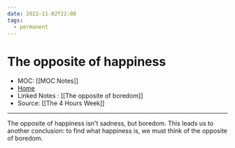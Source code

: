 ```yaml
---
date: 2022-11-02T22:00
tags:
  - permanent
---
```

# The opposite of happiness
- MOC: [[MOC Notes]]
- [Home](https://misudashi.ga/)
- Linked Notes : [[The opposite of boredom]]
- Source: [[The 4 Hours Week]]
----------
The opposite of happiness isn't sadness, but boredom. This leads us to another conclusion: to find what happiness is, we must think of the opposite of boredom.